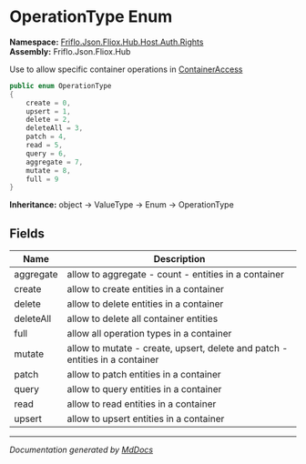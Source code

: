 ﻿<!--  
  <auto-generated>   
    The contents of this file were generated by a tool.  
    Changes to this file may be list if the file is regenerated  
  </auto-generated>   
-->

# OperationType Enum

**Namespace:** [Friflo.Json.Fliox.Hub.Host.Auth.Rights](../index.md)  
**Assembly:** Friflo.Json.Fliox.Hub

Use to allow specific container operations in [ContainerAccess](../ContainerAccess/index.md)

```csharp
public enum OperationType
{
    create = 0,
    upsert = 1,
    delete = 2,
    deleteAll = 3,
    patch = 4,
    read = 5,
    query = 6,
    aggregate = 7,
    mutate = 8,
    full = 9
}
```

**Inheritance:** object → ValueType → Enum → OperationType

## Fields

| Name      | Description                                                                    |
| --------- | ------------------------------------------------------------------------------ |
| aggregate | allow to aggregate \- count \- entities in a container                         |
| create    | allow to create entities in a container                                        |
| delete    | allow to delete entities in a container                                        |
| deleteAll | allow to delete all container entities                                         |
| full      | allow all operation types in a container                                       |
| mutate    | allow to mutate \- create, upsert, delete and patch \- entities in a container |
| patch     | allow to patch entities in a container                                         |
| query     | allow to query entities in a container                                         |
| read      | allow to read entities in a container                                          |
| upsert    | allow to upsert entities in a container                                        |

___

*Documentation generated by [MdDocs](https://github.com/ap0llo/mddocs)*
